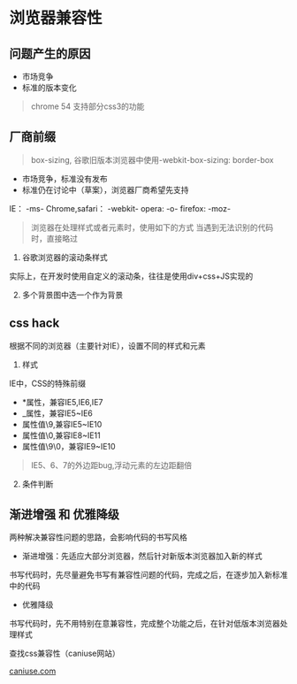 # 浏览器兼容性

## 问题产生的原因

- 市场竞争
- 标准的版本变化

> chrome 54 支持部分css3的功能


## 厂商前缀

> box-sizing, 谷歌旧版本浏览器中使用-webkit-box-sizing: border-box

- 市场竞争，标准没有发布
- 标准仍在讨论中（草案），浏览器厂商希望先支持

IE： -ms-
Chrome,safari： -webkit-
opera: -o-
firefox: -moz-

> 浏览器在处理样式或者元素时，使用如下的方式
> 当遇到无法识别的代码时，直接略过

1. 谷歌浏览器的滚动条样式

实际上，在开发时使用自定义的滚动条，往往是使用div+css+JS实现的

2. 多个背景图中选一个作为背景

## css hack

根据不同的浏览器（主要针对IE），设置不同的样式和元素

1. 样式
   
IE中，CSS的特殊前缀

- *属性，兼容IE5,IE6,IE7
- _属性，兼容IE5~IE6
- 属性值\9,兼容IE5~IE10
- 属性值\0,兼容IE8~IE11
- 属性值\9\0，兼容IE9~IE10

> IE5、6、7的外边距bug,浮动元素的左边距翻倍

2. 条件判断

## 渐进增强 和 优雅降级

两种解决兼容性问题的思路，会影响代码的书写风格

- 渐进增强：先适应大部分浏览器，然后针对新版本浏览器加入新的样式

书写代码时，先尽量避免书写有兼容性问题的代码，完成之后，在逐步加入新标准中的代码

- 优雅降级

书写代码时，先不用特别在意兼容性，完成整个功能之后，在针对低版本浏览器处理样式


查找css兼容性（caniuse网站）

[caniuse.com](https://caniuse.com/)